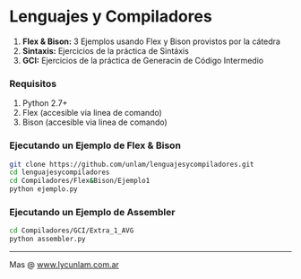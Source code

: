 # Lenguajes y Compiladores

1. **Flex & Bison:** 3 Ejemplos usando Flex y Bison provistos por la cátedra
1. **Sintaxis:** Ejercicios de la práctica de Sintáxis
1. **GCI:** Ejercicios de la práctica de Generacin de Código Intermedio

### Requisitos

1. Python 2.7+
1. Flex (accesible via linea de comando)
1. Bison (accesible via linea de comando)

### Ejecutando un Ejemplo de Flex & Bison

```bash
git clone https://github.com/unlam/lenguajesycompiladores.git
cd lenguajesycompiladores
cd Compiladores/Flex&Bison/Ejemplo1
python ejemplo.py
```

### Ejecutando un Ejemplo de Assembler

```bash
cd Compiladores/GCI/Extra_1_AVG
python assembler.py
```

---
Mas @ www.lycunlam.com.ar
